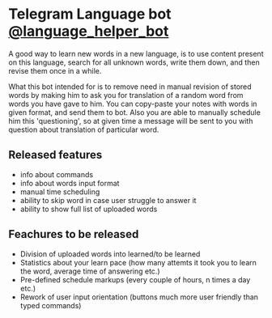 # Telegram Language bot [@language_helper_bot](https://telegram.me/language_helper_bot)

A good way to learn new words in a new language, is to use content present on
this language, search for all unknown words, write them down, and then revise them
once in a while. 

What this bot intended for is to remove need in manual revision of stored words
by making him to ask you for translation of a random word from words you have gave to him. 
You can copy-paste your notes with words in given format, and send them to bot.
Also you are able to manually schedule him this 'questioning', so at given 
time a message will be sent to you with question about translation of 
particular word.


## Released features
- info about commands
- info about words input format
- manual time scheduling 
- ability to skip word in case user struggle to answer it
- ability to show full list of uploaded words


## Feachures to be released
- Division of uploaded words into learned/to be learned
- Statistics about your learn pace (how many attemts it took you to learn the word, average time of answering etc.)
- Pre-defined schedule markups (every couple of hours, n times a day etc.)
- Rework of user input orientation (buttons much more user friendly than typed commands)

